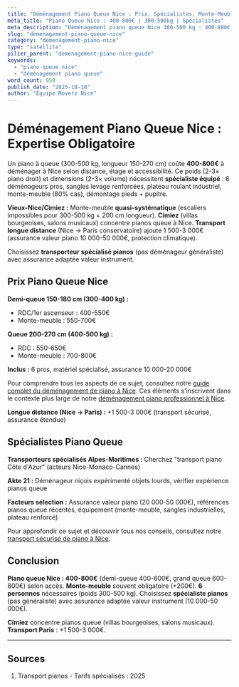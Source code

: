 ```yaml
---
title: "Déménagement Piano Queue Nice : Prix, Spécialistes, Monte-Meuble"
meta_title: "Piano Queue Nice : 400-800€ | 300-500kg | Spécialistes"
meta_description: "Déménagement piano queue Nice 300-500 kg : 400-800€ selon distance/étage. Monte-meuble souvent obligatoire +200€. Démontage pieds. Spécialistes. Guide."
slug: "demenagement-piano-queue-nice"
category: "demenagement-piano-nice"
type: "satellite"
pilier_parent: "demenagement-piano-nice-guide"
keywords:
  - "piano queue nice"
  - "déménagement piano queue"
word_count: 950
publish_date: "2025-10-18"
author: "Équipe Moverz Nice"
---
```


# Déménagement Piano Queue Nice : Expertise Obligatoire

Un piano à queue (300-500 kg, longueur 150-270 cm) coûte **400-800€** à déménager à Nice selon distance, étage et accessibilité. Ce poids (2-3× piano droit) et dimensions (2-3× volume) nécessitent **spécialiste équipé** : 6 déménageurs pros, sangles levage renforcées, plateau roulant industriel, monte-meuble (80% cas), démontage pieds + pupitre.

**Vieux-Nice/Cimiez :** Monte-meuble **quasi-systématique** (escaliers impossibles pour 300-500 kg + 200 cm longueur). **Cimiez** (villas bourgeoises, salons musicaux) concentre pianos queue à Nice. **Transport longue distance** (Nice → Paris conservatoire) ajoute 1 500-3 000€ (assurance valeur piano 10 000-50 000€, protection climatique).

Choisissez **transporteur spécialisé pianos** (pas déménageur généraliste) avec assurance adaptée valeur instrument.

## Prix Piano Queue Nice

**Demi-queue 150-180 cm (300-400 kg) :**
- RDC/1er ascenseur : 400-550€
- Monte-meuble : 550-700€

**Queue 200-270 cm (400-500 kg) :**
- RDC : 550-650€
- Monte-meuble : 700-800€

**Inclus :** 6 pros, matériel spécialisé, assurance 10 000-20 000€

Pour comprendre tous les aspects de ce sujet, consultez notre [guide complet du déménagement de piano à Nice](/blog/demenagement-piano-nice/demenagement-piano-nice-guide). Ces éléments s'inscrivent dans le contexte plus large de notre [déménagement piano professionnel à Nice](/blog/demenagement-piano-nice/demenagement-piano-nice-guide).


**Longue distance (Nice → Paris) :** +1 500-3 000€ (transport sécurisé, assurance étendue)

## Spécialistes Piano Queue

**Transporteurs spécialisés Alpes-Maritimes :** Cherchez "transport piano Côte d'Azur" (acteurs Nice-Monaco-Cannes)

**Akte 21 :** Déménageur niçois expérimenté objets lourds, vérifier expérience pianos queue

**Facteurs sélection :** Assurance valeur piano (20 000-50 000€), références pianos queue récentes, équipement (monte-meuble, sangles industrielles, plateau renforcé)


Pour approfondir ce sujet et découvrir tous nos conseils, consultez notre [transport sécurisé de piano à Nice](/blog/demenagement-piano-nice/demenagement-piano-nice-guide).

## Conclusion

**Piano queue Nice : 400-800€** (demi-queue 400-600€, grand queue 600-800€) selon accès. **Monte-meuble** souvent obligatoire (+200€). **6 personnes** nécessaires (poids 300-500 kg). Choisissez **spécialiste pianos** (pas généraliste) avec assurance adaptée valeur instrument (10 000-50 000€).

**Cimiez** concentre pianos queue (villas bourgeoises, salons musicaux). **Transport Paris** : +1 500-3 000€.

---

## Sources

1. Transport pianos - Tarifs spécialisés : 2025


